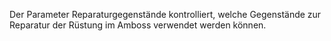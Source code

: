 Der Parameter Reparaturgegenstände kontrolliert, welche Gegenstände zur Reparatur der Rüstung im Amboss verwendet werden können.